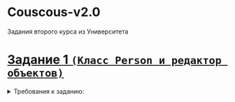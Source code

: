# Couscous-v2.0
Задания второго курса из Университета
# [Задание 1 `(Класс Person и редактор объектов)`](https://github.com/SeldereyTM/Couscous-v2.0/blob/master/Main.java)
<details>
  <summary>Требования к заданию:</summary>
  
     1.Создать класс Person со свойствами: имя, возраст, модель телефона, номер телефона
     2.Создать конструктор дефолтных параметров
     3.Создать метод вывода информации
     4.Создать неограниченное количество экземпляров
     5.Создать метод вывода информации о всех пользователях
     6.Создать метод изменения модели и/или номера телефона
     7.Добавить проверку корректности номера телефона

</details>
